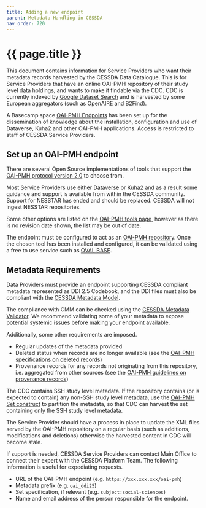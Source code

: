 ```yaml
---
title: Adding a new endpoint
parent: Metadata Handling in CESSDA
nav_order: 720
---
```


# {{ page.title }}

This document contains information for Service Providers who want their metadata records harvested by the CESSDA Data Catalogue.
This is for Service Providers that have an online OAI-PMH repository of their study level data holdings,
and wants to make it findable via the CDC.
CDC is currently indexed by [Google Dataset Search](https://datasetsearch.research.google.com)
and is harvested by some European aggregators (such as OpenAIRE and B2Find).

A Basecamp space [OAI-PMH Endpoints](https://3.basecamp.com/3584575/projects/20060866) has been set up
for the dissemination of knowledge about the installation, configuration and use of Dataverse,
Kuha2 and other OAI-PMH applications. Access is restricted to staff of CESSDA Service Providers.

## Set up an OAI-PMH endpoint

There are several Open Source implementations of tools that support the
[OAI-PMH protocol version 2.0](https://www.openarchives.org/OAI/openarchivesprotocol.html) to choose from.

Most Service Providers use either [Dataverse](https://github.com/IQSS/dataverse/releases)
or [Kuha2](https://kuha2.readthedocs.io/)
and as a result some guidance and support is available from within the CESSDA community.
Support for NESSTAR has ended and should be replaced. CESSDA will not ingest NESSTAR repositories.

Some other options are listed on the [OAI-PMH tools page](https://www.openarchives.org/pmh/tools/),
however as there is no revision date shown, the list may be out of date.

The endpoint must be configured to act as an
[OAI-PMH repository](https://www.openarchives.org/OAI/2.0/guidelines-repository.htm).
Once the chosen tool has been installed and configured,
it can be validated using a free to use service such as [OVAL BASE](https://oval.base-search.net).

## Metadata Requirements

Data Providers must provide an endpoint supporting CESSDA compliant metadata represented as DDI 2.5 Codebook,
and the DDI files must also be compliant with the [CESSDA Metadata Model](https://zenodo.org/record/3543756).

The compliance with CMM can be checked using the [CESSDA Metadata Validator](https://cmv.cessda.eu).
We recommend validating some of your metadata to expose potential systemic issues before making your endpoint available.

Additionally, some other requirements are imposed.

- Regular updates of the metadata provided
- Deleted status when records are no longer available (see the [OAI-PMH specifications on deleted records](https://www.openarchives.org/OAI/openarchivesprotocol.html#DeletedRecords))
- Provenance records for any records not originating from this repository, i.e. aggregated from other sources
  (see the [OAI-PMH guidelines on provenance records](https://www.openarchives.org/OAI/2.0/guidelines-provenance.htm))

The CDC contains SSH study level metadata. If the repository contains (or is expected to contain) any non-SSH study level metadata,
use the [OAI-PMH Set construct](https://www.openarchives.org/OAI/openarchivesprotocol.html#Set)
to partition the metadata, so that CDC can harvest the set containing only the SSH study level metadata.

The Service Provider should have a process in place to update the XML files served by the
OAI-PMH repository on a regular basis (such as additions, modifications and deletions)
otherwise the harvested content in CDC will become stale.

If support is needed, CESSDA Service Providers can contact Main Office to connect their expert with the CESSDA Platform Team.
The following information is useful for expediating requests.

- URL of the OAI-PMH endpoint (e.g. `https://xxx.xxx.xxx/oai-pmh`)
- Metadata prefix (e.g. `oai_ddi25`)
- Set specification, if relevant (e.g. `subject:social-sciences`)
- Name and email address of the person responsible for the endpoint.
